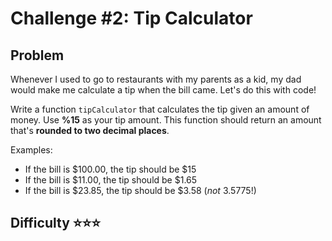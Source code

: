 # Challenge #2: Tip Calculator

## Problem

Whenever I used to go to restaurants with my parents as a kid, my dad would make me calculate a tip when the bill came. Let's do this with code!

Write a function `tipCalculator` that calculates the tip given an amount of money. Use **%15** as your tip amount. This function should return an amount that's **rounded to two decimal places**.

Examples:

* If the bill is $100.00, the tip should be $15
* If the bill is $11.00, the tip should be $1.65
* If the bill is $23.85, the tip should be $3.58 (_not_ 3.5775!)

## Difficulty ⭐⭐⭐